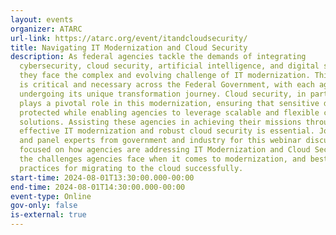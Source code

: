 ```yaml
---
layout: events
organizer: ATARC
url-link: https://atarc.org/event/itandcloudsecurity/
title: Navigating IT Modernization and Cloud Security
description: As federal agencies tackle the demands of integrating
  cybersecurity, cloud security, artificial intelligence, and digital services,
  they face the complex and evolving challenge of IT modernization. This process
  is critical and necessary across the Federal Government, with each agency
  undergoing its unique transformation journey. Cloud security, in particular,
  plays a pivotal role in this modernization, ensuring that sensitive data is
  protected while enabling agencies to leverage scalable and flexible cloud
  solutions. Assisting these agencies in achieving their missions through
  effective IT modernization and robust cloud security is essential. Join ATARC
  and panel experts from government and industry for this webinar discussion
  focused on how agencies are addressing IT Modernization and Cloud Security,
  the challenges agencies face when it comes to modernization, and best
  practices for migrating to the cloud successfully.
start-time: 2024-08-01T13:30:00.000-00:00
end-time: 2024-08-01T14:30:00.000-00:00
event-type: Online
gov-only: false
is-external: true
---
```

